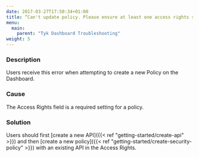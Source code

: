 ```yaml
---
date: 2017-03-27T17:50:34+01:00
title: “Can't update policy. Please ensure at least one access rights setting is set“
menu:
  main:
    parent: "Tyk Dashboard Troubleshooting"
weight: 5
---
```


### Description

Users receive this error when attempting to create a new Policy on the Dashboard.

### Cause

The Access Rights field is a required setting for a policy.

### Solution

Users should first [create a new API]({{< ref "getting-started/create-api" >}}) and then [create a new policy]({{< ref "getting-started/create-security-policy" >}}) with an existing API in the Access Rights.
